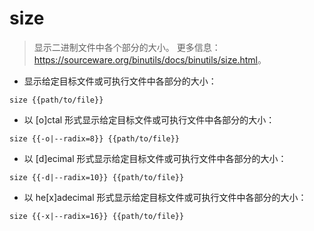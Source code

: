 # size

> 显示二进制文件中各个部分的大小。
> 更多信息：<https://sourceware.org/binutils/docs/binutils/size.html>。

- 显示给定目标文件或可执行文件中各部分的大小：

`size {{path/to/file}}`

- 以 [o]ctal 形式显示给定目标文件或可执行文件中各部分的大小：

`size {{-o|--radix=8}} {{path/to/file}}`

- 以 [d]ecimal 形式显示给定目标文件或可执行文件中各部分的大小：

`size {{-d|--radix=10}} {{path/to/file}}`

- 以 he[x]adecimal 形式显示给定目标文件或可执行文件中各部分的大小：

`size {{-x|--radix=16}} {{path/to/file}}`